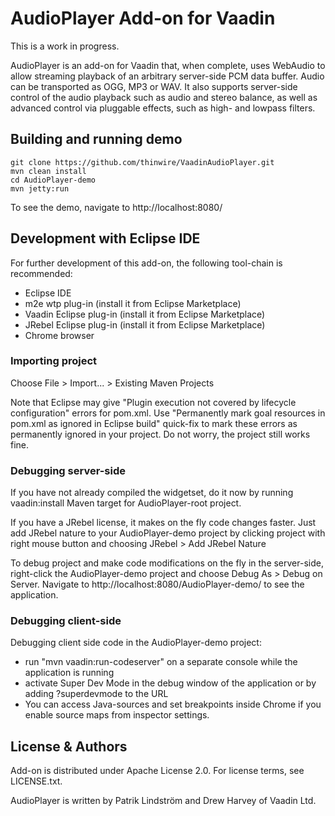 # AudioPlayer Add-on for Vaadin

This is a work in progress.

AudioPlayer is an add-on for Vaadin that, when complete, uses WebAudio to allow streaming playback of an arbitrary server-side PCM data buffer. Audio can be transported as OGG, MP3 or WAV. It also supports server-side control of the audio playback such as audio and stereo balance, as well as advanced control via pluggable effects, such as high- and lowpass filters.

## Building and running demo

~~~~
git clone https://github.com/thinwire/VaadinAudioPlayer.git
mvn clean install
cd AudioPlayer-demo
mvn jetty:run
~~~~

To see the demo, navigate to http://localhost:8080/

## Development with Eclipse IDE

For further development of this add-on, the following tool-chain is recommended:
- Eclipse IDE
- m2e wtp plug-in (install it from Eclipse Marketplace)
- Vaadin Eclipse plug-in (install it from Eclipse Marketplace)
- JRebel Eclipse plug-in (install it from Eclipse Marketplace)
- Chrome browser

### Importing project

Choose File > Import... > Existing Maven Projects

Note that Eclipse may give "Plugin execution not covered by lifecycle configuration" errors for pom.xml. Use "Permanently mark goal resources in pom.xml as ignored in Eclipse build" quick-fix to mark these errors as permanently ignored in your project. Do not worry, the project still works fine. 

### Debugging server-side

If you have not already compiled the widgetset, do it now by running vaadin:install Maven target for AudioPlayer-root project.

If you have a JRebel license, it makes on the fly code changes faster. Just add JRebel nature to your AudioPlayer-demo project by clicking project with right mouse button and choosing JRebel > Add JRebel Nature

To debug project and make code modifications on the fly in the server-side, right-click the AudioPlayer-demo project and choose Debug As > Debug on Server. Navigate to http://localhost:8080/AudioPlayer-demo/ to see the application.

### Debugging client-side

Debugging client side code in the AudioPlayer-demo project:
  - run "mvn vaadin:run-codeserver" on a separate console while the application is running
  - activate Super Dev Mode in the debug window of the application or by adding ?superdevmode to the URL
  - You can access Java-sources and set breakpoints inside Chrome if you enable source maps from inspector settings.
 
## License & Authors

Add-on is distributed under Apache License 2.0. For license terms, see LICENSE.txt.

AudioPlayer is written by Patrik Lindström and Drew Harvey of Vaadin Ltd.

